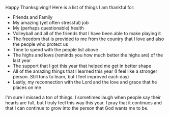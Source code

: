 Happy Thanksgiving!! Here is a list of things I am thankful for:
- Friends and Family
- My amazing (yet often stressful) job
- My (perhaps questionable) health
- Volleyball and all of the friends that I have been able to make playing it
- The freedom that is provided to me from the country that I love and also the people who protect us
- Time to spend with the people list above
- The highs and lows (reminds you how much better the highs are) of the last year
- The support that I got this year that helped me get in better shape
- All of the amazing things that I learned this year (I feel like a stronger person. Still tons to learn, but I feel improved each day)
- Lastly, my reconnection with the Lord and the love and grace that he places on me

I'm sure I missed a ton of things. I sometimes laugh when people say their hearts are full, but I truly feel this way this year. I pray that it continues and that I can continue to grow into the person that God wants me to be.
